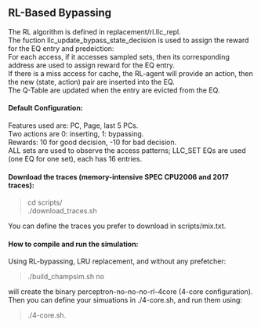 ## RL-Based Bypassing 
  
The RL algorithm is defined in replacement/rl.llc_repl.   
The fuction llc_update_bypass_state_decision is used to assign the reward for the EQ entry and predeiction:  
For each access, if it accesses sampled sets, then its corresponding address are used to assign reward for the EQ entry.  
If there is a miss access for cache, the RL-agent will provide an action, then the new (state, action) pair are inserted into the EQ.  
The Q-Table are updated when the entry are evicted from the EQ.

#### Default Configuration:  
Features used are: PC, Page, last 5 PCs.   
Two actions are 0: inserting, 1: bypassing.   
Rewards: 10 for good decision, -10 for bad decision.     
ALL sets are used to observe the access patterns; LLC_SET EQs are used (one EQ for one set), each has 16 entries.

#### Download the traces (memory-intensive SPEC CPU2006 and 2017 traces):
> cd scripts/  
> ./download_traces.sh      

You can define the traces you prefer to download in scripts/mix.txt.  

#### How to compile and run the simulation:  
Using RL-bypassing, LRU replacement, and without any prefetcher:   
> ./build_champsim.sh no        

will create the binary perceptron-no-no-no-rl-4core (4-core configuration).  
Then you can define your simuations in ./4-core.sh, and run them using:  
> ./4-core.sh. 


